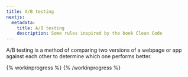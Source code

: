 ```yaml
---
title: A/B testing
nextjs:
  metadata:
    title: A/B testing
    description: Some rules inspired by the book Clean Code
---
```


A/B testing is a method of comparing two versions of a webpage or app against each other to determine which one performs better.

{% workinprogress %}
{% /workinprogress %}

<!-- ## Why A/B testing?

feature flag.

p-value. -->
